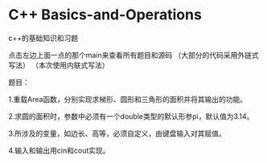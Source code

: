 # C++  Basics-and-Operations
c++的基础知识和习题

点击左边上面一点的那个main来查看所有题目和源码
（大部分的代码采用外链式写法）
（本次使用内联式写法）

题目：

1.重载Area函数，分别实现求梯形、圆形和三角形的面积并将其输出的功能。

2.求圆的面积时，参数中必须有一个double类型的默认形参pi，默认值为3.14。

3.所涉及的变量，如边长、高等，必须自定义，由键盘输入对其赋值。

4.输入和输出用cin和cout实现。
